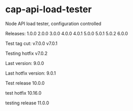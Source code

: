 # cap-api-load-tester
Node API load tester, configuration controlled

Releases: 
1.0.0
2.0.0
3.0.0
4.0.0
4.0.1
5.0.0
5.0.1
5.0.2
6.0.0

Test tag cut:
v7.0.0
v7.0.1

Testing hotfix
v7.0.2

Last version:
9.0.0

Last hotfix version:
9.0.1

Test release
10.0.0


test hotfix
10.16.0

testing release
11.0.0